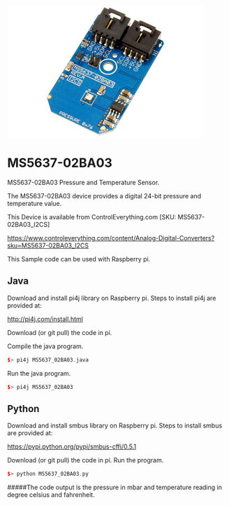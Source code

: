 [![MS5637-02BA03](MS5637-02BA03_I2CS.png)](https://www.controleverything.com/content/Analog-Digital-Converters?sku=MS5637-02BA03_I2CS)
# MS5637-02BA03
MS5637-02BA03 Pressure and Temperature Sensor.

The MS5637-02BA03 device provides a digital 24-bit pressure and temperature value.

This Device is available from ControlEverything.com [SKU: MS5637-02BA03_I2CS]

https://www.controleverything.com/content/Analog-Digital-Converters?sku=MS5637-02BA03_I2CS

This Sample code can be used with Raspberry pi.

## Java
Download and install pi4j library on Raspberry pi. Steps to install pi4j are provided at:

http://pi4j.com/install.html

Download (or git pull) the code in pi.

Compile the java program.
```cpp
$> pi4j MS5637_02BA03.java
```

Run the java program.
```cpp
$> pi4j MS5637_02BA03
```

## Python
Download and install smbus library on Raspberry pi. Steps to install smbus are provided at:

https://pypi.python.org/pypi/smbus-cffi/0.5.1

Download (or git pull) the code in pi. Run the program.

```cpp
$> python MS5637_02BA03.py
```

#####The code output is the pressure in mbar and temperature reading in degree celsius and fahrenheit.

